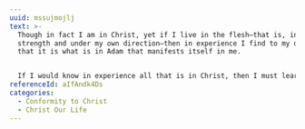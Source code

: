 ```yaml
---
uuid: mssujmojlj
text: >-
  Though in fact I am in Christ, yet if I live in the flesh—that is, in my own
  strength and under my own direction—then in experience I find to my dismay
  that it is what is in Adam that manifests itself in me.


  If I would know in experience all that is in Christ, then I must learn to live in the Spirit.
referenceId: aIfAndk4Ds
categories:
  - Conformity to Christ
  - Christ Our Life
---
```

